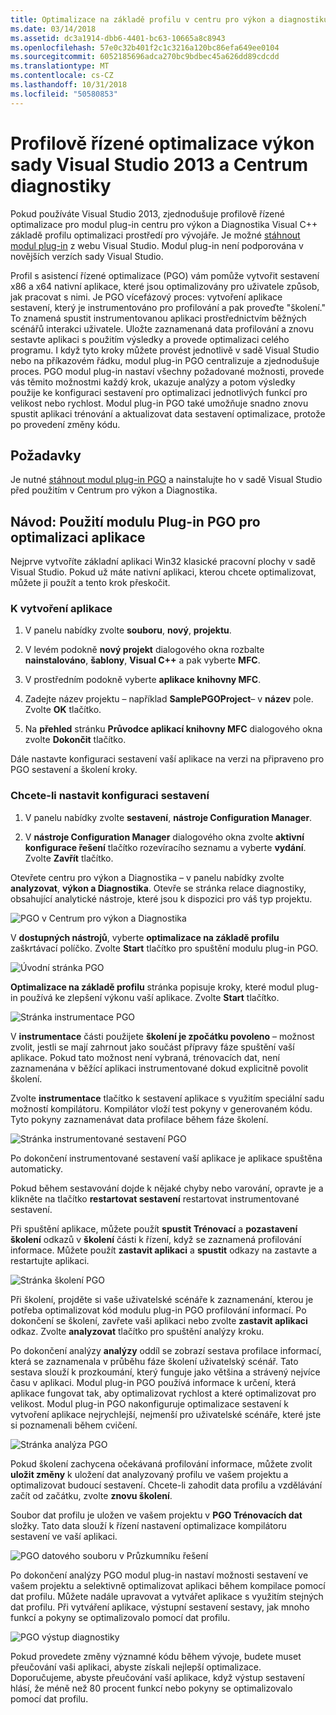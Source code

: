```yaml
---
title: Optimalizace na základě profilu v centru pro výkon a diagnostiku
ms.date: 03/14/2018
ms.assetid: dc3a1914-dbb6-4401-bc63-10665a8c8943
ms.openlocfilehash: 57e0c32b401f2c1c3216a120bc86efa649ee0104
ms.sourcegitcommit: 6052185696adca270bc9bdbec45a626dd89cdcdd
ms.translationtype: MT
ms.contentlocale: cs-CZ
ms.lasthandoff: 10/31/2018
ms.locfileid: "50580853"
---
```

# <a name="profile-guided-optimization-in-the-visual-studio-2013-performance-and-diagnostics-hub"></a>Profilově řízené optimalizace výkon sady Visual Studio 2013 a Centrum diagnostiky

Pokud používáte Visual Studio 2013, zjednodušuje profilově řízené optimalizace pro modul plug-in centru pro výkon a Diagnostika Visual C++ základě profilu optimalizaci prostředí pro vývojáře. Je možné [stáhnout modul plug-in](https://marketplace.visualstudio.com/items?itemName=ProfileGuidedOptimizationTeam.ProfileGuidedOptimizationforVisualC) z webu Visual Studio. Modul plug-in není podporována v novějších verzích sady Visual Studio.

Profil s asistencí řízené optimalizace (PGO) vám pomůže vytvořit sestavení x86 a x64 nativní aplikace, které jsou optimalizovány pro uživatele způsob, jak pracovat s nimi. Je PGO vícefázový proces: vytvoření aplikace sestavení, který je instrumentováno pro profilování a pak proveďte "školení." To znamená spustit instrumentovanou aplikaci prostřednictvím běžných scénářů interakci uživatele. Uložte zaznamenaná data profilování a znovu sestavte aplikaci s použitím výsledky a provede optimalizaci celého programu. I když tyto kroky můžete provést jednotlivě v sadě Visual Studio nebo na příkazovém řádku, modul plug-in PGO centralizuje a zjednodušuje proces. PGO modul plug-in nastaví všechny požadované možnosti, provede vás těmito možnostmi každý krok, ukazuje analýzy a potom výsledky použije ke konfiguraci sestavení pro optimalizaci jednotlivých funkcí pro velikost nebo rychlost. Modul plug-in PGO také umožňuje snadno znovu spustit aplikaci trénování a aktualizovat data sestavení optimalizace, protože po provedení změny kódu.

## <a name="prerequisites"></a>Požadavky

Je nutné [stáhnout modul plug-in PGO](https://marketplace.visualstudio.com/items?itemName=ProfileGuidedOptimizationTeam.ProfileGuidedOptimizationforVisualC) a nainstalujte ho v sadě Visual Studio před použitím v Centrum pro výkon a Diagnostika.

## <a name="walkthrough-using-the-pgo-plug-in-to-optimize-an-app"></a>Návod: Použití modulu Plug-in PGO pro optimalizaci aplikace

Nejprve vytvoříte základní aplikaci Win32 klasické pracovní plochy v sadě Visual Studio. Pokud už máte nativní aplikaci, kterou chcete optimalizovat, můžete ji použít a tento krok přeskočit.

### <a name="to-create-an-app"></a>K vytvoření aplikace

1. V panelu nabídky zvolte **souboru**, **nový**, **projektu**.

1. V levém podokně **nový projekt** dialogového okna rozbalte **nainstalováno**, **šablony**, **Visual C++** a pak vyberte  **MFC**.

1. V prostředním podokně vyberte **aplikace knihovny MFC**.

1. Zadejte název projektu – například **SamplePGOProject**– v **název** pole. Zvolte **OK** tlačítko.

1. Na **přehled** stránku **Průvodce aplikací knihovny MFC** dialogového okna zvolte **Dokončit** tlačítko.

Dále nastavte konfiguraci sestavení vaší aplikace na verzi na připraveno pro PGO sestavení a školení kroky.

### <a name="to-set-the-build-configuration"></a>Chcete-li nastavit konfiguraci sestavení

1. V panelu nabídky zvolte **sestavení**, **nástroje Configuration Manager**.

1. V **nástroje Configuration Manager** dialogového okna zvolte **aktivní konfigurace řešení** tlačítko rozevíracího seznamu a vyberte **vydání**. Zvolte **Zavřít** tlačítko.

Otevřete centru pro výkon a Diagnostika – v panelu nabídky zvolte **analyzovat**, **výkon a Diagnostika**. Otevře se stránka relace diagnostiky, obsahující analytické nástroje, které jsou k dispozici pro váš typ projektu.

![PGO v Centrum pro výkon a Diagnostika](../../build/reference/media/pgofig0hub.png "PGOFig0Hub")

V **dostupných nástrojů**, vyberte **optimalizace na základě profilu** zaškrtávací políčko. Zvolte **Start** tlačítko pro spuštění modulu plug-in PGO.

![Úvodní stránka PGO](../../build/reference/media/pgofig1start.png "PGOFig1Start")

**Optimalizace na základě profilu** stránka popisuje kroky, které modul plug-in používá ke zlepšení výkonu vaší aplikace. Zvolte **Start** tlačítko.

![Stránka instrumentace PGO](../../build/reference/media/pgofig2instrument.png "PGOFig2Instrument")

V **instrumentace** části použijete **školení je zpočátku povoleno** – možnost zvolit, jestli se mají zahrnout jako součást přípravy fáze spuštění vaší aplikace. Pokud tato možnost není vybraná, trénovacích dat, není zaznamenána v běžící aplikaci instrumentované dokud explicitně povolit školení.

Zvolte **instrumentace** tlačítko k sestavení aplikace s využitím speciální sadu možností kompilátoru. Kompilátor vloží test pokyny v generovaném kódu. Tyto pokyny zaznamenávat data profilace během fáze školení.

![Stránka instrumentované sestavení PGO](../../build/reference/media/pgofig3build.PNG "PGOFig3Build")

Po dokončení instrumentované sestavení vaší aplikace je aplikace spuštěna automaticky.

Pokud během sestavování dojde k nějaké chyby nebo varování, opravte je a klikněte na tlačítko **restartovat sestavení** restartovat instrumentované sestavení.

Při spuštění aplikace, můžete použít **spustit Trénovací** a **pozastavení školení** odkazů v **školení** části k řízení, když se zaznamená profilování informace. Můžete použít **zastavit aplikaci** a **spustit** odkazy na zastavte a restartujte aplikaci.

![Stránka školení PGO](../../build/reference/media/pgofig4training.PNG "PGOFig4Training")

Při školení, projděte si vaše uživatelské scénáře k zaznamenání, kterou je potřeba optimalizovat kód modulu plug-in PGO profilování informací. Po dokončení se školení, zavřete vaši aplikaci nebo zvolte **zastavit aplikaci** odkaz. Zvolte **analyzovat** tlačítko pro spuštění analýzy kroku.

Po dokončení analýzy **analýzy** oddíl se zobrazí sestava profilace informací, která se zaznamenala v průběhu fáze školení uživatelský scénář. Tato sestava slouží k prozkoumání, který funguje jako většina a strávený nejvíce času v aplikaci. Modul plug-in PGO používá informace k určení, která aplikace fungovat tak, aby optimalizovat rychlost a které optimalizovat pro velikost. Modul plug-in PGO nakonfiguruje optimalizace sestavení k vytvoření aplikace nejrychlejší, nejmenší pro uživatelské scénáře, které jste si poznamenali během cvičení.

![Stránka analýza PGO](../../build/reference/media/pgofig5analyze.png "PGOFig5Analyze")

Pokud školení zachycena očekávaná profilování informace, můžete zvolit **uložit změny** k uložení dat analyzovaný profilu ve vašem projektu a optimalizovat budoucí sestavení. Chcete-li zahodit data profilu a vzdělávání začít od začátku, zvolte **znovu školení**.

Soubor dat profilu je uložen ve vašem projektu v **PGO Trénovacích dat** složky. Tato data slouží k řízení nastavení optimalizace kompilátoru sestavení ve vaší aplikaci.

![PGO datového souboru v Průzkumníku řešení](../../build/reference/media/pgofig6data.png "PGOFig6Data")

Po dokončení analýzy PGO modul plug-in nastaví možnosti sestavení ve vašem projektu a selektivně optimalizovat aplikaci během kompilace pomocí dat profilu. Můžete nadále upravovat a vytvářet aplikace s využitím stejných dat profilu. Při vytváření aplikace, výstupní sestavení sestavy, jak mnoho funkcí a pokyny se optimalizovalo pomocí dat profilu.

![PGO výstup diagnostiky](../../build/reference/media/pgofig7diagnostics.png "PGOFig7Diagnostics")

Pokud provedete změny významné kódu během vývoje, budete muset přeučování vaši aplikaci, abyste získali nejlepší optimalizace. Doporučujeme, abyste přeučování vaší aplikace, když výstup sestavení hlásí, že méně než 80 procent funkcí nebo pokyny se optimalizovalo pomocí dat profilu.
